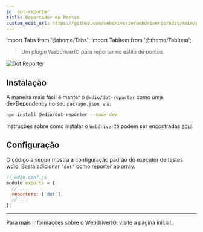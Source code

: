 ```yaml
---
id: dot-reporter
title: Reportador de Pontos
custom_edit_url: https://github.com/webdriverio/webdriverio/edit/main/packages/wdio-dot-reporter/README.md
---
```


import Tabs from '@theme/Tabs';
import TabItem from '@theme/TabItem';

> Um plugin WebdriverIO para reportar no estilo de pontos.

![Dot Reporter](/img/dot.png "Dot Reporter")

## Instalação

A maneira mais fácil é manter o `@wdio/dot-reporter` como uma devDependency no seu `package.json`, via:

```sh
npm install @wdio/dot-reporter --save-dev
```

Instruções sobre como instalar o `WebdriverIO` podem ser encontradas [aqui](/docs/gettingstarted).

## Configuração

O código a seguir mostra a configuração padrão do executor de testes wdio. Basta adicionar `'dot'` como reporter
ao array.

```js
// wdio.conf.js
module.exports = {
  // ...
  reporters: ['dot'],
  // ...
};
```

----

Para mais informações sobre o WebdriverIO, visite a [página inicial](https://webdriver.io).